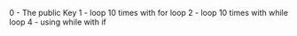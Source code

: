 0 - The public Key
1 - loop 10 times with for loop
2 - loop 10 times with while loop
4 - using while with if

